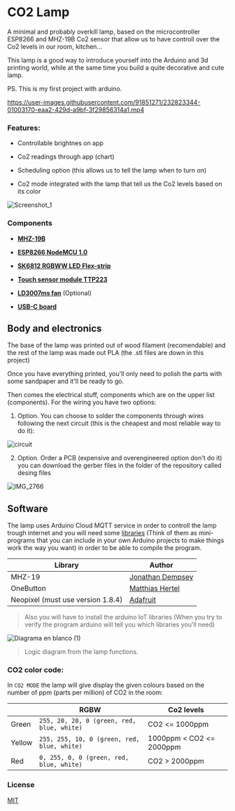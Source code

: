 # CO2 Lamp

  

A minimal and probably overkill lamp, based on the microcontroller ESP8266 and MHZ-19B Co2 sensor that allow us to have controll over the Co2 levels in our room, kitchen...

This lamp is a good way to introduce yourself into the Arduino and 3d printing world, while at the same time you build a quite decorative and cute lamp.

PS. This is my first project with arduino.

https://user-images.githubusercontent.com/91851271/232823344-01003170-eaa2-429d-a9bf-3f29856314a1.mp4

  

### Features:

* Controllable brightnes on app

* Co2 readings through app (chart)
* Scheduling option (this allows us to tell the lamp when to turn on)

* Co2 mode integrated with the lamp that tell us the  Co2 levels based on its color


![Screenshot_1](https://github.com/martincangaa/co2-lamp/assets/91851271/df559e85-4e83-4b6f-9b0d-1eab1309f15d)

  

### Components

  

-  **[MHZ-19B](https://es.aliexpress.com/item/4000212024923.html?channel=twinner)**

-  **[ESP8266 NodeMCU 1.0](https://es.aliexpress.com/item/1005005704719013.html?channel=twinner)**

-  **[SK6812 RGBWW LED Flex-strip](https://es.aliexpress.com/item/1005006044418344.html?channel=twinner)**

-  **[Touch sensor module TTP223](https://es.aliexpress.com/item/4000540638639.html?channel=twinner)**

-  **[LD3007ms fan](https://es.aliexpress.com/item/4001026649515.html?channel=twinner)** (Optional)
- **[USB-C board](https://es.aliexpress.com/item/1005006047462864.html?channel=twinner)**

  
  

## Body and electronics 

The base of the lamp was printed out of wood filament (recomendable) and the rest of the lamp was made out PLA (the .stl files are down in this project)

Once you have everything printed, you'll only need to polish the parts with some sandpaper and it'll be ready to go.

Then comes the electrical stuff, components which are on the upper list (components). For the wiring you have two options:

1. Option. You can choose to solder the components through wires following the next circuit (this is the cheapest and most reliable way to do it):

![circuit](https://github.com/martincangaa/co2-lamp/assets/91851271/b275a265-6c71-4e6d-a853-7381a02e91d2)


  2. Option. Order a PCB (expensive and overengineered option don't do it) you can download the gerber files in the folder of the repository called desing files

  

![IMG_2766](https://user-images.githubusercontent.com/91851271/232711891-a06405e1-0338-41cf-b4b2-486d14af7c11.jpg)

  

## Software

The lamp uses Arduino Cloud MQTT service in order to controll the lamp trough internet and you will need some [libraries](https://www.arduino.cc/reference/en/libraries/) (Think of them as mini-programs that you can include in your own Arduino projects to make things work the way you want) in order to be able to compile the program.

|Library|Author  |
|--|--|
|MHZ-19 | [Jonathan Dempsey](https://github.com/WifWaf/MH-Z19)
OneButton | [Matthias Hertel](https://github.com/mathertel/OneButton)
Neopixel (must use version 1.8.4)| [Adafruit](https://github.com/WifWaf/MH-Z19)
> Also you will have to install the arduino IoT libraries (When you try to verify the program arduino will tell you which libraries you'll need)

![Diagrama en blanco (1)](https://github.com/martincangaa/co2-lamp/assets/91851271/3b7d7375-1c23-4fbb-b2a5-3bc5623cb8a6)



  > Logic diagram from the lamp functions.

### CO2 color code:

In  `CO2 MODE` the lamp will give display the given colours based on the number of ppm (parts per million) of CO2 in the room:



|             |RGBW                          |Co2 levels                      |
|-------------|-------------------------------------------|-------------------|
|Green        |`255, 20, 20, 0 (green, red, blue, white)`|CO2 <= 1000ppm|
|Yellow       |`255, 255, 10, 0 (green, red, blue, white)`|1000ppm < CO2 <= 2000ppm|
|Red          |`0, 255, 0, 0 (green, red, blue, white)`|CO2 > 2000ppm         |

  
  



### License
[MIT](https://choosealicense.com/licenses/mit/)
